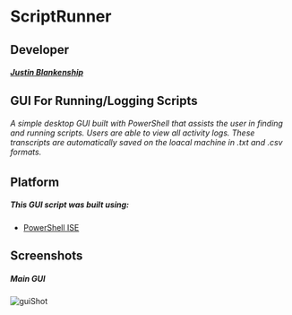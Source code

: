 # ScriptRunner
## Developer
##### [Justin Blankenship](https://github.com/justin-blankenship)
## GUI For Running/Logging Scripts
###### A simple desktop GUI built with PowerShell that assists the user in finding and running scripts. Users are able to view all activity logs. These transcripts are automatically saved on the loacal machine in .txt and .csv formats.
## Platform
##### This GUI script was built using:
- [PowerShell ISE](https://docs.microsoft.com/en-us/powershell/scripting/components/ise/introducing-the-windows-powershell-ise?view=powershell-6)
## Screenshots
##### Main GUI
![guiShot](https://user-images.githubusercontent.com/18442314/61732438-9c6c3380-ad4b-11e9-8191-fc7f6d4244f8.PNG)

